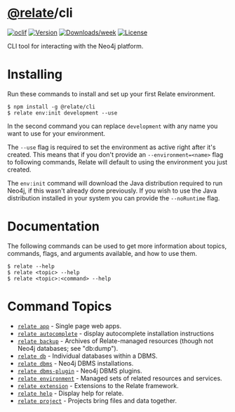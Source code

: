 # [@relate](../../README.md)/cli

[![oclif](https://img.shields.io/badge/cli-oclif-brightgreen.svg)](https://oclif.io)
[![Version](https://img.shields.io/npm/v/cli.svg)](https://npmjs.org/package/@relate/cli)
[![Downloads/week](https://img.shields.io/npm/dw/@relate/cli.svg)](https://npmjs.com/package/@relate/cli)
[![License](https://img.shields.io/npm/l/@relate/cli.svg)](https://github.com/neo4j-devtools/relate/blob/master/package.json)

CLI tool for interacting with the Neo4j platform.

# Installing

Run these commands to install and set up your first Relate environment.

```
$ npm install -g @relate/cli
$ relate env:init development --use
```

In the second command you can replace `development` with any name you want to
use for your environment.

The `--use` flag is required to set the environment as active right after it's
created. This means that if you don't provide an `--environment=<name>` flag to
following commands, Relate will default to using the environment you just
created.

The `env:init` command will download the Java distribution required to run
Neo4j, if this wasn't already done previously. If you wish to use the Java
distribution installed in your system you can provide the `--noRuntime` flag.

# Documentation

The following commands can be used to get more information about topics,
commands, flags, and arguments available, and how to use them.

```
$ relate --help
$ relate <topic> --help
$ relate <topic>:<command> --help
```

<!-- commands -->
# Command Topics

* [`relate app`](./docs/app.md) - Single page web apps.
* [`relate autocomplete`](./docs/autocomplete.md) - display autocomplete installation instructions
* [`relate backup`](./docs/backup.md) - Archives of Relate-managed resources (though not Neo4j databases; see "db:dump").
* [`relate db`](./docs/db.md) - Individual databases within a DBMS.
* [`relate dbms`](./docs/dbms.md) - Neo4j DBMS installations.
* [`relate dbms-plugin`](./docs/dbms-plugin.md) - Neo4j DBMS plugins.
* [`relate environment`](./docs/environment.md) - Managed sets of related resources and services.
* [`relate extension`](./docs/extension.md) - Extensions to the Relate framework.
* [`relate help`](./docs/help.md) - Display help for relate.
* [`relate project`](./docs/project.md) - Projects bring files and data together.

<!-- commandsstop -->
